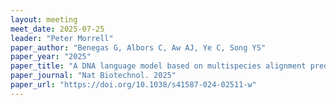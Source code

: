```yaml
---
layout: meeting
meet_date: 2025-07-25
leader: "Peter Morrell"
paper_author: "Benegas G, Albors C, Aw AJ, Ye C, Song YS"
paper_year: "2025"
paper_title: "A DNA language model based on multispecies alignment predicts the effects of genome-wide variants"
paper_journal: "Nat Biotechnol. 2025"
paper_url: "https://doi.org/10.1038/s41587-024-02511-w"
---
```

